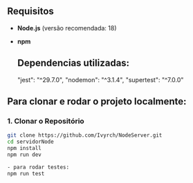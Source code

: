 ## Requisitos

- **Node.js** (versão recomendada: 18)
- **npm**

  ## Dependencias utilizadas:

   "jest": "^29.7.0",
    "nodemon": "^3.1.4",
    "supertest": "^7.0.0"

## Para clonar e rodar o projeto localmente:

### 1. Clonar o Repositório

```bash
git clone https://github.com/Ivyrch/NodeServer.git
cd servidorNode
npm install
npm run dev

- para rodar testes:
npm run test 

